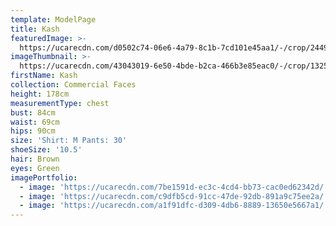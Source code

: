```yaml
---
template: ModelPage
title: Kash
featuredImage: >-
  https://ucarecdn.com/d0502c74-06e6-4a79-8c1b-7cd101e45aa1/-/crop/2449x1275/0,5/-/preview/
imageThumbnail: >-
  https://ucarecdn.com/43043019-6e50-4bde-b2ca-466b3e85eac0/-/crop/1325x1632/903,0/-/preview/
firstName: Kash
collection: Commercial Faces
height: 178cm
measurementType: chest
bust: 84cm
waist: 69cm
hips: 90cm
size: 'Shirt: M Pants: 30'
shoeSize: '10.5'
hair: Brown
eyes: Green
imagePortfolio:
  - image: 'https://ucarecdn.com/7be1591d-ec3c-4cd4-bb73-cac0ed62342d/'
  - image: 'https://ucarecdn.com/c9dfb5cd-91cc-47de-92db-891a9c75ee2a/'
  - image: 'https://ucarecdn.com/a1f91dfc-d309-4db6-8889-13650e5667a1/'
---
```


